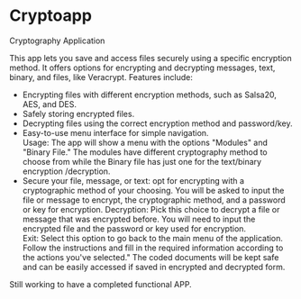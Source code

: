 # Cryptoapp
 Cryptography Application

  This app lets you save and access files securely using a specific encryption method.   It offers options for encrypting and decrypting messages, text, binary, and files, like Veracrypt. 
Features include: 
- Encrypting files with different encryption methods, such as Salsa20, AES, and DES. 
- Safely storing encrypted files. 
- Decrypting files using the correct encryption method and password/key. 
- Easy-to-use menu interface for simple navigation.   
Usage: 
The app will show a menu with the options "Modules" and "Binary File."
 The modules have different cryptography method to choose from while the Binary file has just one for the text/binary encryption /decryption.    
- Secure your file, message, or text: opt for encrypting with a cryptographic method of your choosing. You will be asked to input the file or message to encrypt, the cryptographic method, and a password or key for encryption. 
Decryption: Pick this choice to decrypt a file or message that was encrypted before. You will need to input the encrypted file and the password or key used for encryption.    
Exit: Select this option to go back to the main menu of the application. Follow the instructions and fill in the required information according to the actions you've selected."    The coded documents will be kept safe and can be easily accessed if saved in encrypted and decrypted form.

 Still working to have a completed functional APP.
